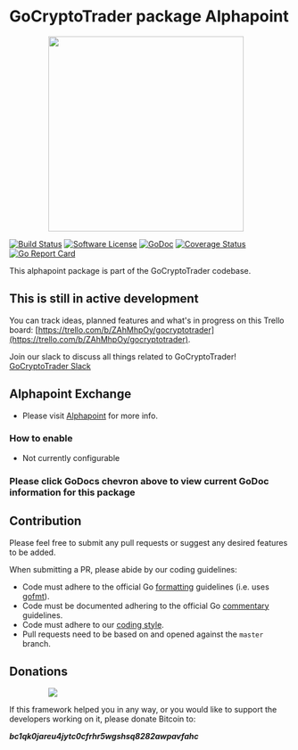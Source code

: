 # GoCryptoTrader package Alphapoint

<img src="https://github.com/openware/gocryptotrader/blob/master/web/src/assets/page-logo.png?raw=true" width="350px" height="350px" hspace="70">


[![Build Status](https://github.com/openware/gocryptotrader/actions/workflows/tests.yml/badge.svg?branch=master)](https://github.com/openware/gocryptotrader/actions/workflows/tests.yml)
[![Software License](https://img.shields.io/badge/License-MIT-orange.svg?style=flat-square)](https://github.com/openware/gocryptotrader/blob/master/LICENSE)
[![GoDoc](https://godoc.org/github.com/openware/gocryptotrader?status.svg)](https://godoc.org/github.com/openware/irix/alphapoint)
[![Coverage Status](http://codecov.io/github/openware/gocryptotrader/coverage.svg?branch=master)](http://codecov.io/github/openware/gocryptotrader?branch=master)
[![Go Report Card](https://goreportcard.com/badge/github.com/openware/gocryptotrader)](https://goreportcard.com/report/github.com/openware/gocryptotrader)


This alphapoint package is part of the GoCryptoTrader codebase.

## This is still in active development

You can track ideas, planned features and what's in progress on this Trello board: [https://trello.com/b/ZAhMhpOy/gocryptotrader](https://trello.com/b/ZAhMhpOy/gocryptotrader).

Join our slack to discuss all things related to GoCryptoTrader! [GoCryptoTrader Slack](https://join.slack.com/t/gocryptotrader/shared_invite/enQtNTQ5NDAxMjA2Mjc5LTc5ZDE1ZTNiOGM3ZGMyMmY1NTAxYWZhODE0MWM5N2JlZDk1NDU0YTViYzk4NTk3OTRiMDQzNGQ1YTc4YmRlMTk)

## Alphapoint Exchange

+ Please visit [Alphapoint](https://www.alphapoint.com/) for more info.

### How to enable

+ Not currently configurable

### Please click GoDocs chevron above to view current GoDoc information for this package

## Contribution

Please feel free to submit any pull requests or suggest any desired features to be added.

When submitting a PR, please abide by our coding guidelines:

+ Code must adhere to the official Go [formatting](https://golang.org/doc/effective_go.html#formatting) guidelines (i.e. uses [gofmt](https://golang.org/cmd/gofmt/)).
+ Code must be documented adhering to the official Go [commentary](https://golang.org/doc/effective_go.html#commentary) guidelines.
+ Code must adhere to our [coding style](https://github.com/openware/gocryptotrader/blob/master/doc/coding_style.md).
+ Pull requests need to be based on and opened against the `master` branch.

## Donations

<img src="https://github.com/openware/gocryptotrader/blob/master/web/src/assets/donate.png?raw=true" hspace="70">

If this framework helped you in any way, or you would like to support the developers working on it, please donate Bitcoin to:

***bc1qk0jareu4jytc0cfrhr5wgshsq8282awpavfahc***
